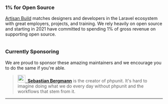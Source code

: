 ### 1% for Open Source

[Artisan Build](https://artisan.build) matches designers and developers in the Laravel ecosystem with great employers, projects, and training. We rely heavily on open source and starting in 2021 have committed to spending 1% of gross revenue on supporting open source.

<a href="https://artisan.build" style="margin-bottom: 12px;">
    <img src="https://user-images.githubusercontent.com/74565358/102629074-46eab080-4110-11eb-923d-49fc9d8211bc.png" alt="">
</a>

### Currently Sponsoring

We are proud to sponsor these amazing maintainers and we encourage you to do the same if you're able.


> <img src="https://avatars3.githubusercontent.com/u/25218?s=88&u=01bb70d9be43ded7572eb3862127ff281daa2725&v=4" height="24"><a href="https://github.com/sebastianbergmann">&nbsp;&nbsp;<b>Sebastian Bergmann</b></a> is the creator of phpunit. It's hard to imagine doing what we do every day without phpunit and the workflows that stem from it.
---